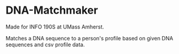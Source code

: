 # DNA-Matchmaker
Made for INFO 190S at UMass Amherst.

Matches a DNA sequence to a person's profile based on given DNA sequences and csv profile data.
